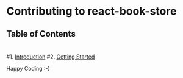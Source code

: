 # Contributing to react-book-store
 ## Table of Contents
 #
 #1. [Introduction](#introduction)
 #2. [Getting Started](#getting-started)

Happy Coding :-)

